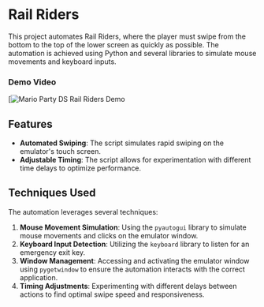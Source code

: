 # Rail Riders

This project automates Rail Riders, where the player must swipe from the bottom to the top of the lower screen as quickly as possible. The automation is achieved using Python and several libraries to simulate mouse movements and keyboard inputs.

### Demo Video
[![Mario Party DS Rail Riders Demo](https://www.youtube.com/embed/IVxGimlQ3eY?si=K6AjJIrMrVddgGez)

## Features

- **Automated Swiping**: The script simulates rapid swiping on the emulator's touch screen.
- **Adjustable Timing**: The script allows for experimentation with different time delays to optimize performance.

## Techniques Used

The automation leverages several techniques:

1. **Mouse Movement Simulation**: Using the `pyautogui` library to simulate mouse movements and clicks on the emulator window.
2. **Keyboard Input Detection**: Utilizing the `keyboard` library to listen for an emergency exit key.
3. **Window Management**: Accessing and activating the emulator window using `pygetwindow` to ensure the automation interacts with the correct application.
4. **Timing Adjustments**: Experimenting with different delays between actions to find optimal swipe speed and responsiveness.

